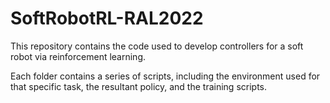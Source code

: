 # SoftRobotRL-RAL2022
This repository contains the code used to develop controllers for a soft robot via reinforcement learning.

Each folder contains a series of scripts, including the environment used for that specific task, the resultant policy, and the training scripts.
